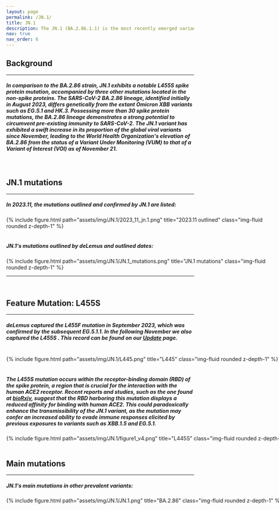 ```yaml
---
layout: page
permalink: /JN.1/
title: JN.1
description: The JN.1 (BA.2.86.1.1) is the most recently emerged variant of SARS-CoV-2 that descended from the BA.2.86 lineage.
nav: true
nav_order: 6
---
```


<h2 style="text-align: left;"><strong>Background</strong></h2>
<hr>
<h5>In comparison to the BA.2.86 strain, JN.1 exhibits a notable <strong> L455S </strong> spike protein mutation, accompanied by three other mutations located in the non-spike proteins. The SARS-CoV-2 BA.2.86 lineage, identified initially in August 2023, differs genetically from the extant Omicron XBB variants such as EG.5.1 and HK.3. Possessing more than 30 spike protein mutations, the BA.2.86 lineage demonstrates a strong potential to circumvent pre-existing immunity to SARS-CoV-2. The JN.1 variant has exhibited a swift increase in its proportion of the global viral variants since November, leading to the World Health Organization's elevation of BA.2.86 from the status of a Variant Under Monitoring (VUM) to that of a <strong> Variant of Interest (VOI)</strong>  as of November 21. </h5>
<br>

<h2 style="text-align: left;"><strong>JN.1 mutations</strong></h2>
<hr>
<h5>In <strong>2023.11</strong>, the mutations outlined and confirmed by JN.1 are listed:</h5>
<div style="width: 700px; margin: auto;">
    {% include figure.html path="assets/img/JN.1/2023_11_jn.1.png" title="2023.11 outlined" class="img-fluid rounded z-depth-1" %}
</div>
<br>
<h5>JN.1's mutations outlined by deLemus and outlined dates:</h5>
<div style="width: 700px; margin: auto;">
    {% include figure.html path="assets/img/JN.1/JN.1_mutations.png" title="JN.1 mutations" class="img-fluid rounded z-depth-1" %}
</div>
<hr>
<br>


<h2 style="text-align: left;"><strong>Feature Mutation: L455S</strong></h2>
<hr>
<h5>deLemus captured the <strong> L455F </strong> mutation in September 2023, which was confirmed by the subsequent EG.5.1.1. In the following November we also captured the <strong> L455S </strong>. This record can be found on our <a href="{{ '/Updates/' | relative_url }}">Update</a> page.</h5>
<br>
<div style="width: 1000px; margin: auto;">
    {% include figure.html path="assets/img/JN.1/L445.png" title="L445" class="img-fluid rounded z-depth-1" %}
</div>

<br>
<h5>The L455S mutation occurs within the receptor-binding domain (RBD) of the spike protein, a region that is crucial for the interaction with the human ACE2 receptor. Recent reports and studies, such as the one found at <a href='https://www.biorxiv.org/content/10.1101/2023.12.08.570782v1'>bioRxiv</a>, suggest that the RBD harboring this mutation displays a reduced affinity for binding with human ACE2. This could paradoxically enhance the transmissibility of the JN.1 variant, as the mutation may confer an increased ability to evade immune responses elicited by previous exposures to variants such as XBB.1.5 and EG.5.1.</h5>
<div style="width: 800px; margin: auto;">
{% include figure.html path="assets/img/JN.1/figure1_v4.png" title="L445S" class="img-fluid rounded z-depth-1" %}
</div>
<br>

<h2 style="text-align: left;"><strong>Main mutations</strong></h2>
<hr>
<h5>JN.1's main mutations in other prevalent variants:</h5>
<div style="width: 1000px; margin: auto;">
{% include figure.html path="assets/img/JN.1/JN.1.png" title="BA.2.86" class="img-fluid rounded z-depth-1" %}
</div>
<br>
